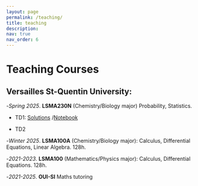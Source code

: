 ```yaml
---
layout: page
permalink: /teaching/
title: teaching
description:
nav: true
nav_order: 6
---
```


# **Teaching Courses**

## Versailles St-Quentin University: 
-*Spring 2025*. **LSMA230N** (Chemistry/Biology major) Probability, Statistics.
- TD1: [Solutions](assets/pdf/Feuille1.pdf) /[Notebook](https://colab.research.google.com/drive/1-nw-1RHmw_ZLh5harpmqRiafeC8EuDSv?usp=sharing)
            
- TD2
            
-*Winter 2025*. **LSMA100A** (Chemistry/Biology major): Calculus, Differential Equations, Linear Algebra. 128h.

-*2021-2023*. **LSMA100** (Mathematics/Physics major): Calculus, Differential Equations. 128h.

-*2021-2025*. **OUI-SI** Maths tutoring 



